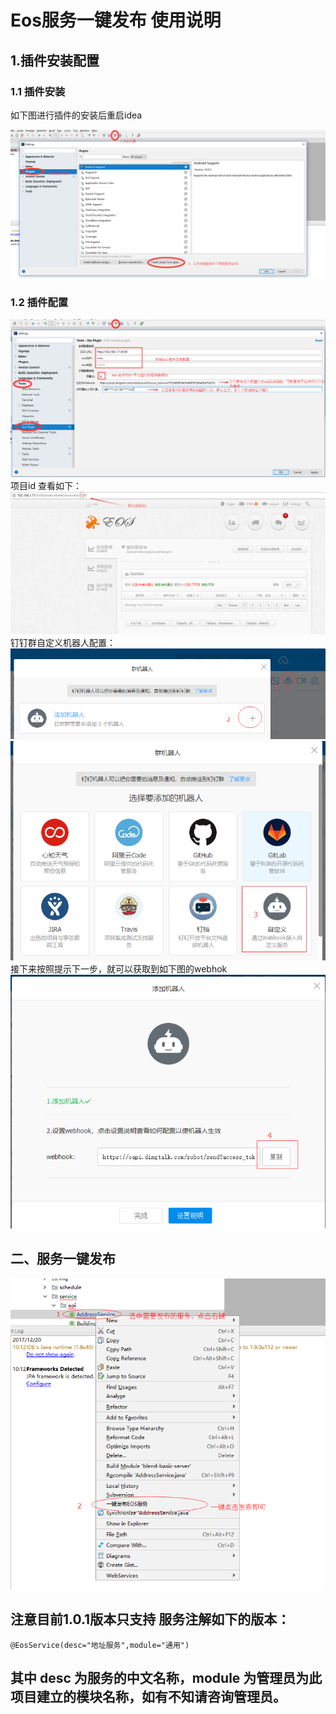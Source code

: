 # Eos服务一键发布 使用说明

## 1.插件安装配置
### 1.1 插件安装

如下图进行插件的安装后重启idea

![插件安装](doc/img/install.png)

### 1.2 插件配置

![插件配置](doc/img/config.png)  
项目id 查看如下：  
![插件配置](doc/img/appid.png)  
钉钉群自定义机器人配置：  
![自定义机器人](doc/img/webhok1.png)  
![自定义机器人](doc/img/webhok2.png)  
接下来按照提示下一步，就可以获取到如下图的webhok  
![自定义机器人](doc/img/webhok3.png)
## 二、服务一键发布
![一键发布](doc/img/publish.png)
## 注意目前1.0.1版本只支持 服务注解如下的版本：
```
@EosService(desc="地址服务",module="通用")
```
## 其中 desc 为服务的中文名称，module 为管理员为此项目建立的模块名称，如有不知请咨询管理员。
